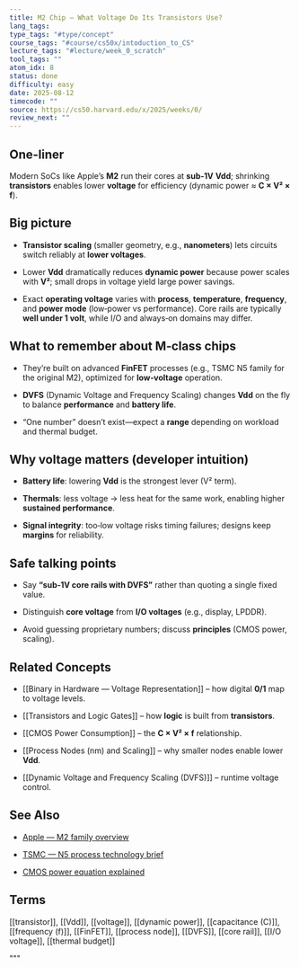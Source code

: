 ```yaml
---
title: M2 Chip — What Voltage Do Its Transistors Use?
lang_tags: 
type_tags: "#type/concept"
course_tags: "#course/cs50x/intoduction_to_CS"
lecture_tags: "#lecture/week_0_scratch"
tool_tags: ""
atom_idx: 8
status: done
difficulty: easy
date: 2025-08-12
timecode: ""
source: https://cs50.harvard.edu/x/2025/weeks/0/
review_next: ""
---
```


  

## **One-liner**

  

Modern SoCs like Apple’s **M2** run their cores at **sub‑1V** **Vdd**; shrinking **transistors** enables lower **voltage** for efficiency (dynamic power ≈ **C × V² × f**).

  

## Big picture

  

- **Transistor scaling** (smaller geometry, e.g., **nanometers**) lets circuits switch reliably at **lower voltages**.  

- Lower **Vdd** dramatically reduces **dynamic power** because power scales with **V²**; small drops in voltage yield large power savings.  

- Exact **operating voltage** varies with **process**, **temperature**, **frequency**, and **power mode** (low‑power vs performance). Core rails are typically **well under 1 volt**, while I/O and always‑on domains may differ.

  

## What to remember about M‑class chips

  

- They’re built on advanced **FinFET** processes (e.g., TSMC N5 family for the original M2), optimized for **low‑voltage** operation.  

- **DVFS** (Dynamic Voltage and Frequency Scaling) changes **Vdd** on the fly to balance **performance** and **battery life**.  

- “One number” doesn’t exist—expect a **range** depending on workload and thermal budget.

  

## Why voltage matters (developer intuition)

  

- **Battery life**: lowering **Vdd** is the strongest lever (V² term).  

- **Thermals**: less voltage → less heat for the same work, enabling higher **sustained performance**.  

- **Signal integrity**: too‑low voltage risks timing failures; designs keep **margins** for reliability.

  

## Safe talking points

  

- Say **“sub‑1V core rails with DVFS”** rather than quoting a single fixed value.  

- Distinguish **core voltage** from **I/O voltages** (e.g., display, LPDDR).  

- Avoid guessing proprietary numbers; discuss **principles** (CMOS power, scaling).

  

## Related Concepts

  

- [[Binary in Hardware — Voltage Representation]] – how digital **0/1** map to voltage levels.  

- [[Transistors and Logic Gates]] – how **logic** is built from **transistors**.  

- [[CMOS Power Consumption]] – the **C × V² × f** relationship.  

- [[Process Nodes (nm) and Scaling]] – why smaller nodes enable lower **Vdd**.  

- [[Dynamic Voltage and Frequency Scaling (DVFS)]] – runtime voltage control.  

  

## See Also

  

- [Apple — M2 family overview](https://www.apple.com/newsroom/2022/06/apple-introduces-m2-with-breakthrough-performance-and-capabilities/)  

- [TSMC — N5 process technology brief](https://www.tsmc.com/english/dedicatedFoundry/technology/logic/l_5nm)  

- [CMOS power equation explained](https://en.wikipedia.org/wiki/Power_dissipation#CMOS)

  

## Terms

  

[[transistor]], [[Vdd]], [[voltage]], [[dynamic power]], [[capacitance (C)]], [[frequency (f)]], [[FinFET]], [[process node]], [[DVFS]], [[core rail]], [[I/O voltage]], [[thermal budget]]

"""